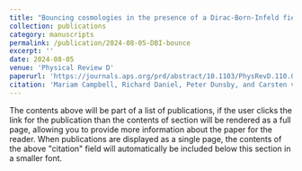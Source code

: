 ```yaml
---
title: "Bouncing cosmologies in the presence of a Dirac-Born-Infeld field"
collection: publications
category: manuscripts
permalink: /publication/2024-08-05-DBI-bounce
excerpt: ''
date: 2024-08-05
venue: 'Physical Review D'
paperurl: 'https://journals.aps.org/prd/abstract/10.1103/PhysRevD.110.043505'
citation: 'Mariam Campbell, Richard Daniel, Peter Dunsby, and Carsten van de Bruck. (2015). Phys. Rev. D 110, 043505.'
---
```


The contents above will be part of a list of publications, if the user clicks the link for the publication than the contents of section will be rendered as a full page, allowing you to provide more information about the paper for the reader. When publications are displayed as a single page, the contents of the above "citation" field will automatically be included below this section in a smaller font.
